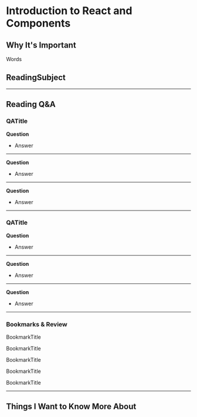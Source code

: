 # Introduction to React and Components

## Why It's Important

Words

## ReadingSubject


-----------------

## Reading Q&A

### **QATitle**

<link>

**Question**

- Answer

---

**Question**

- Answer

---

**Question**

- Answer

-----------------

### **QATitle**

<link>

**Question**

- Answer

---

**Question**

- Answer
---

**Question**

- Answer
-----------------

### Bookmarks & Review

BookmarkTitle
<link>

BookmarkTitle
<link>

BookmarkTitle
<link>

BookmarkTitle
<link>

BookmarkTitle
<link>

-----------------


## Things I Want to Know More About

